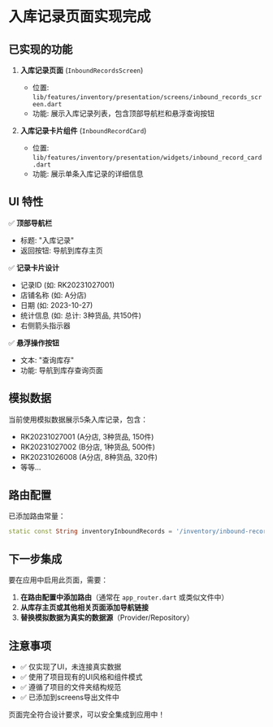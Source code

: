 # 入库记录页面实现完成

## 已实现的功能

1. **入库记录页面** (`InboundRecordsScreen`)
   - 位置: `lib/features/inventory/presentation/screens/inbound_records_screen.dart`
   - 功能: 展示入库记录列表，包含顶部导航栏和悬浮查询按钮

2. **入库记录卡片组件** (`InboundRecordCard`)
   - 位置: `lib/features/inventory/presentation/widgets/inbound_record_card.dart`
   - 功能: 展示单条入库记录的详细信息

## UI 特性

✅ **顶部导航栏**
- 标题: "入库记录"
- 返回按钮: 导航到库存主页

✅ **记录卡片设计**
- 记录ID (如: RK20231027001)
- 店铺名称 (如: A分店)
- 日期 (如: 2023-10-27)
- 统计信息 (如: 总计: 3种货品, 共150件)
- 右侧箭头指示器

✅ **悬浮操作按钮**
- 文本: "查询库存"
- 功能: 导航到库存查询页面

## 模拟数据

当前使用模拟数据展示5条入库记录，包含：
- RK20231027001 (A分店, 3种货品, 150件)
- RK20231027002 (B分店, 1种货品, 500件)
- RK20231026008 (A分店, 8种货品, 320件)
- 等等...

## 路由配置

已添加路由常量：
```dart
static const String inventoryInboundRecords = '/inventory/inbound-records';
```

## 下一步集成

要在应用中启用此页面，需要：

1. **在路由配置中添加路由**（通常在 `app_router.dart` 或类似文件中）
2. **从库存主页或其他相关页面添加导航链接**
3. **替换模拟数据为真实的数据源**（Provider/Repository）

## 注意事项

- ✅ 仅实现了UI，未连接真实数据
- ✅ 使用了项目现有的UI风格和组件模式
- ✅ 遵循了项目的文件夹结构规范
- ✅ 已添加到screens导出文件中

页面完全符合设计要求，可以安全集成到应用中！
